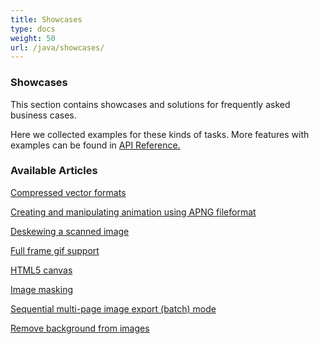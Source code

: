 ```yaml
---
title: Showcases
type: docs
weight: 50
url: /java/showcases/
---
```


### **Showcases**
This section contains showcases and solutions for frequently asked business cases.

Here we collected examples for these kinds of tasks. More features with examples can be found in [API Reference.](https://apireference.aspose.com/imaging/java)
### **Available Articles**
[Compressed vector formats](/imaging/java/compressed-vector-formats/)

[Creating and manipulating animation using APNG fileformat](/imaging/java/creating-and-manipulating-animation-using-apng-fileformat/)

[Deskewing a scanned image](/imaging/java/deskewing-a-scanned-image/)

[Full frame gif support](/imaging/java/full-frame-gif-support/)

[HTML5 canvas](/imaging/java/html5-canvas/)

[Image masking](/imaging/java/image-masking/)

[Sequential multi-page image export (batch) mode](/imaging/java/sequential-multi-page-image-export-batch-mode/)

[Remove background from images](/imaging/java/remove-background-from-images/)